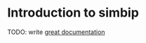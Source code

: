 # Introduction to simbip

TODO: write [great documentation](http://jacobian.org/writing/great-documentation/what-to-write/)
